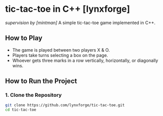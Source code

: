 # tic-tac-toe in C++ [lynxforge]
*supervision by [mintman]*
A simple tic-tac-toe game implemented in C++.

## How to Play
- The game is played between two players X & O.
- Players take turns selecting a box on the page.
- Whoever gets three marks in a row vertically, horizontally, or diagonally wins.

## How to Run the Project
### **1. Clone the Repository**
```bash
git clone https://github.com/lynxforge/tic-tac-toe.git
cd tic-tac-toe
